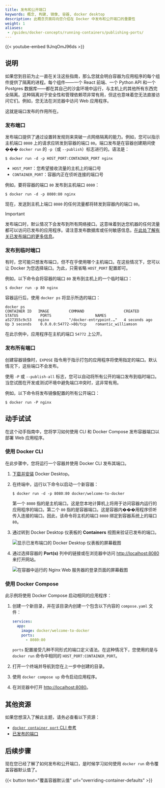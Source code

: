 ```yaml
---
title: 发布和公开端口
keywords: 概念, 构建, 镜像, 容器, docker desktop
description: 此概念页面将向您介绍在 Docker 中发布和公开端口的重要性
weight: 1
aliases: 
 - /guides/docker-concepts/running-containers/publishing-ports/
---
```


{{< youtube-embed 9JnqOmJ96ds >}}

## 说明

如果您到目前为止一直在关注这些指南，那么您就会明白容器为应用程序的每个组件提供了隔离的进程。每个组件——一个 React 前端、一个 Python API 和一个 Postgres 数据库——都在其自己的沙盒环境中运行，与主机上的其他所有东西完全隔离。这种隔离对于安全性和管理依赖项非常有用，但这也意味着您无法直接访问它们。例如，您无法在浏览器中访问 Web 应用程序。

这就是端口发布的作用所在。

### 发布端口

发布端口提供了通过设置转发规则来突破一点网络隔离的能力。例如，您可以指示主机端口 `8080` 上的请求应转发到容器的端口 `80`。端口发布是在容器创建期间使��� `docker run` 的 `-p`（或 `--publish`）标志进行的。语法是：

```console
$ docker run -d -p HOST_PORT:CONTAINER_PORT nginx
```

- `HOST_PORT`：您希望接收流量的主机上的端口号
- `CONTAINER_PORT`：容器内正在侦听连接的端口号

例如，要将容器的端口 `80` 发布到主机端口 `8080`：

```console
$ docker run -d -p 8080:80 nginx
```

现在，发送到主机上端口 `8080` 的任何流量都将转发到容器内的端口 `80`。

> [!IMPORTANT]
>
> 发布端口时，默认情况下会发布到所有网络接口。这意味着到达您机器的任何流量都可以访问已发布的应用程序。请注意发布数据库或任何敏感信息。[在此处了解有关已发布端口的更多信息](/engine/network/#published-ports)。

### 发布到临时端口

有时，您可能只想发布端口，但不在乎使用哪个主机端口。在这些情况下，您可以让 Docker 为您选择端口。为此，只需省略 `HOST_PORT` 配置即可。

例如，以下命令会将容器的端口 `80` 发布到主机上的一个临时端口：

```console
$ docker run -p 80 nginx
```
 
容器运行后，使用 `docker ps` 将显示所选的端口：

```console
docker ps
CONTAINER ID   IMAGE         COMMAND                  CREATED          STATUS          PORTS                    NAMES
a527355c9c53   nginx         "/docker-entrypoint.…"   4 seconds ago    Up 3 seconds    0.0.0.0:54772->80/tcp    romantic_williamson
```

在此示例中，应用程序在主机的端口 `54772` 上公开。

### 发布所有端口

创建容器镜像时，`EXPOSE` 指令用于指示打包的应用程序将使用指定的端口。默认情况下，这些端口不会发布。

使用 `-P` 或 `--publish-all` 标志，您可以自动将所有公开的端口发布到临时端口。当您试图在开发或测试环境中避免端口冲突时，这非常有用。

例如，以下命令将发布镜像配置的所有公开端口：

```console
$ docker run -P nginx
```

## 动手试试

在这个动手指南中，您将学习如何使用 CLI 和 Docker Compose 发布容器端口以部署 Web 应用程序。

### 使用 Docker CLI

在此步骤中，您将运行一个容器并使用 Docker CLI 发布其端口。

1. [下载并安装](/get-started/get-docker/) Docker Desktop。

2. 在终端中，运行以下命令以启动一个新容器：

    ```console
    $ docker run -d -p 8080:80 docker/welcome-to-docker
    ```

    第一个 `8080` 指的是主机端口。这是您本地计算机上将用于访问容器内运行的应用程序的端口。第二个 `80` 指的是容器端口。这是容器内���用程序侦听传入连接的端口。因此，该命令将主机的端口 `8080` 绑定到容器系统上的端口 `80`。

3. 通过转到 Docker Desktop 仪表板的 **Containers** 视图来验证已发布的端口。

   ![显示已发布端口的 Docker Desktop 仪表板的屏幕截图](images/published-ports.webp?w=5000&border=true)

4. 通过选择容器的 **Port(s)** 列中的链接或在浏览器中访问 [http://localhost:8080](http://localhost:8080) 来打开网站。

   ![在容器中运行的 Nginx Web 服务器的登录页面的屏幕截图](/get-started/docker-concepts/the-basics/images/access-the-frontend.webp?border=true)


### 使用 Docker Compose

此示例将使用 Docker Compose 启动相同的应用程序：

1. 创建一个新目录，并在该目录内创建一个包含以下内容的 `compose.yaml` 文件：

    ```yaml
    services:
      app:
        image: docker/welcome-to-docker
        ports:
          - 8080:80
    ```

    `ports` 配置接受几种不同形式的端口定义语法。在这种情况下，您使用的是与 `docker run` 命令中相同的 `HOST_PORT:CONTAINER_PORT`。

2. 打开一个终端并导航到您在上一步中创建的目录。

3. 使用 `docker compose up` 命令启动应用程序。

4. 在浏览器中打开 [http://localhost:8080](http://localhost:8080)。

## 其他资源

如果您想深入了解此主题，请务必查看以下资源：

* [`docker container port` CLI 参考](/reference/cli/docker/container/port/)
* [已发布的端口](/engine/network/#published-ports)

## 后续步骤

现在您已经了解了如何发布和公开端口，是时候学习如何使用 `docker run` 命令覆盖容器默认值了。

{{< button text="覆盖容器默认值" url="overriding-container-defaults" >}}

